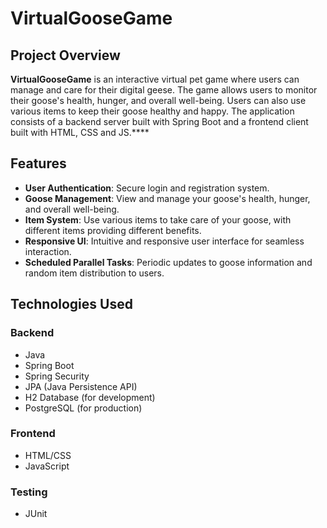 # VirtualGooseGame

## Project Overview

**VirtualGooseGame** is an interactive virtual pet game where users can manage and care for their digital geese. The game allows users to monitor their goose's health, hunger, and overall well-being. Users can also use various items to keep their goose healthy and happy. The application consists of a backend server built with Spring Boot and a frontend client built with HTML, CSS and JS.****

## Features

- **User Authentication**: Secure login and registration system.
- **Goose Management**: View and manage your goose's health, hunger, and overall well-being.
- **Item System**: Use various items to take care of your goose, with different items providing different benefits.
- **Responsive UI**: Intuitive and responsive user interface for seamless interaction.
- **Scheduled Parallel Tasks**: Periodic updates to goose information and random item distribution to users.

## Technologies Used

### Backend

- Java
- Spring Boot
- Spring Security
- JPA (Java Persistence API)
- H2 Database (for development)
- PostgreSQL (for production)
### Frontend

- HTML/CSS
- JavaScript
### Testing

- JUnit
